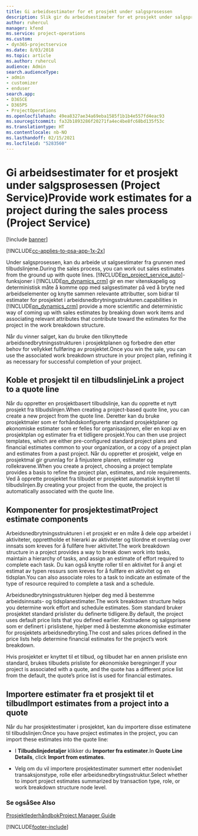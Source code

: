 ```yaml
---
title: Gi arbeidsestimater for et prosjekt under salgsprosessen
description: Slik gir du arbeidsestimater for et prosjekt under salgsprosessen i Project Service
author: ruhercul
manager: kfend
ms.service: project-operations
ms.custom:
- dyn365-projectservice
ms.date: 8/03/2018
ms.topic: article
ms.author: ruhercul
audience: Admin
search.audienceType:
- admin
- customizer
- enduser
search.app:
- D365CE
- D365PS
- ProjectOperations
ms.openlocfilehash: 49ea8327ae34a69eba1585f1b1b4e557fd4eac93
ms.sourcegitcommit: fa32b1893286f20271fa4ec4be8fc68bd135f53c
ms.translationtype: HT
ms.contentlocale: nb-NO
ms.lasthandoff: 02/15/2021
ms.locfileid: "5283560"
---
```

# <a name="provide-work-estimates-for-a-project-during-the-sales-process-project-service"></a><span data-ttu-id="1db6f-103">Gi arbeidsestimater for et prosjekt under salgsprosessen (Project Service)</span><span class="sxs-lookup"><span data-stu-id="1db6f-103">Provide work estimates for a project during the sales process (Project Service)</span></span>

[!include [banner](../includes/psa-now-project-operations.md)]

[!INCLUDE[cc-applies-to-psa-app-1x-2x](../includes/cc-applies-to-psa-app-1x-2x.md)]

<span data-ttu-id="1db6f-104">Under salgsprosessen, kan du arbeide ut salgsestimater fra grunnen med tilbudslinjene.</span><span class="sxs-lookup"><span data-stu-id="1db6f-104">During the sales process, you can work out sales estimates from the ground up with quote lines.</span></span> [!INCLUDE[pn_project_service_auto](../includes/pn-project-service-auto.md)]<span data-ttu-id="1db6f-105">-funksjoner i [!INCLUDE[pn_dynamics_crm](../includes/pn-dynamics-crm.md)] gir en mer vitenskapelig og deterministisk måte å komme opp med salgsestimater på ved å bryte ned arbeidselementer og knytte sammen relevante attributter, som bidrar til estimater for prosjektet i arbeidsnedbrytningsstrukturen.</span><span class="sxs-lookup"><span data-stu-id="1db6f-105">capabilities in [!INCLUDE[pn_dynamics_crm](../includes/pn-dynamics-crm.md)] provide a more scientific and deterministic way of coming up with sales estimates by breaking down work items and associating relevant attributes that contribute toward the estimates for the project in the work breakdown structure.</span></span>  
  
 <span data-ttu-id="1db6f-106">Når du vinner salget, kan du bruke den tilknyttede arbeidsnedbrytningsstrukturen i prosjektplanen og forbedre den etter behov for vellykket fullføring av prosjektet.</span><span class="sxs-lookup"><span data-stu-id="1db6f-106">Once you win the sale, you can use the associated work breakdown structure in your project plan, refining it as necessary for successful completion of your project.</span></span>  
  
## <a name="link-a-project-to-a-quote-line"></a><span data-ttu-id="1db6f-107">Koble et prosjekt til en tilbudslinje</span><span class="sxs-lookup"><span data-stu-id="1db6f-107">Link a project to a quote line</span></span>  
 <span data-ttu-id="1db6f-108">Når du oppretter en prosjektbasert tilbudslinje, kan du opprette et nytt prosjekt fra tilbudslinjen.</span><span class="sxs-lookup"><span data-stu-id="1db6f-108">When creating a project-based quote line, you can create a new project from the quote line.</span></span> <span data-ttu-id="1db6f-109">Deretter kan du bruke prosjektmaler som er forhåndskonfigurerte standard prosjektplaner og økonomiske estimater som er felles for organisasjonen, eller en kopi av en prosjektplan og estimater fra et tidligere prosjekt.</span><span class="sxs-lookup"><span data-stu-id="1db6f-109">You can then use project templates, which are either pre-configured standard project plans and financial estimates common to your organization, or a copy of a project plan and estimates from a past project.</span></span> <span data-ttu-id="1db6f-110">Når du oppretter et prosjekt, velge en prosjektmal gir grunnlag for å finjustere planen, estimater og rollekravene.</span><span class="sxs-lookup"><span data-stu-id="1db6f-110">When you create a project, choosing a project template provides a basis to refine the project plan, estimates, and role requirements.</span></span> <span data-ttu-id="1db6f-111">Ved å opprette prosjektet fra tilbudet er prosjektet automatisk knyttet til tilbudslinjen.</span><span class="sxs-lookup"><span data-stu-id="1db6f-111">By creating your project from the quote, the project is automatically associated with the quote line.</span></span>  
  
## <a name="project-estimate-components"></a><span data-ttu-id="1db6f-112">Komponenter for prosjektestimat</span><span class="sxs-lookup"><span data-stu-id="1db6f-112">Project estimate components</span></span>  
 <span data-ttu-id="1db6f-113">Arbeidsnedbrytningsstrukturen i et prosjekt er en måte å dele opp arbeidet i aktiviteter, opprettholde et hierarki av aktiviteter og tilordne et overslag over innsats som kreves for å fullføre hver aktivitet.</span><span class="sxs-lookup"><span data-stu-id="1db6f-113">The work breakdown structure in a project provides a way to break down work into tasks, maintain a hierarchy of tasks, and assign an estimate of effort required to complete each task.</span></span> <span data-ttu-id="1db6f-114">Du kan også knytte roller til en aktivitet for å angi et estimat av typen ressurs som kreves for å fullføre en aktivitet og en tidsplan.</span><span class="sxs-lookup"><span data-stu-id="1db6f-114">You can also associate roles to a task to indicate an estimate of the type of resource required to complete a task and a schedule.</span></span>  
  
 <span data-ttu-id="1db6f-115">Arbeidsnedbrytningsstrukturen hjelper deg med å bestemme arbeidsinnsats- og tidsplanestimater.</span><span class="sxs-lookup"><span data-stu-id="1db6f-115">The work breakdown structure helps you determine work effort and schedule estimates.</span></span> <span data-ttu-id="1db6f-116">Som standard bruker prosjektet standard prislister du definerte tidligere.</span><span class="sxs-lookup"><span data-stu-id="1db6f-116">By default, the project uses default price lists that you defined earlier.</span></span> <span data-ttu-id="1db6f-117">Kostnadene og salgsprisene som er definert i prislistene, hjelper med å bestemme økonomiske estimater for prosjektets arbeidsnedbryting.</span><span class="sxs-lookup"><span data-stu-id="1db6f-117">The cost and sales prices defined in the price lists help determine financial estimates for the project’s work breakdown.</span></span>  
  
 <span data-ttu-id="1db6f-118">Hvis prosjektet er knyttet til et tilbud, og tilbudet har en annen prisliste enn standard, brukes tilbudets prisliste for økonomiske beregninger.</span><span class="sxs-lookup"><span data-stu-id="1db6f-118">If your project is associated with a quote, and the quote has a different price list from the default, the quote’s price list is used for financial estimates.</span></span>  
  
## <a name="import-estimates-from-a-project-into-a-quote"></a><span data-ttu-id="1db6f-119">Importere estimater fra et prosjekt til et tilbud</span><span class="sxs-lookup"><span data-stu-id="1db6f-119">Import estimates from a project into a quote</span></span>  
 <span data-ttu-id="1db6f-120">Når du har prosjektestimater i prosjektet, kan du importere disse estimatene til tilbudslinjen:</span><span class="sxs-lookup"><span data-stu-id="1db6f-120">Once you have project estimates in the project, you can import these estimates into the quote line:</span></span>  
  
-   <span data-ttu-id="1db6f-121">I **Tilbudslinjedetaljer** klikker du **Importer fra estimater**.</span><span class="sxs-lookup"><span data-stu-id="1db6f-121">In **Quote Line Details**, click **Import from estimates**.</span></span> 

-   <span data-ttu-id="1db6f-122">Velg om du vil importere prosjektestimater summert etter nodenivået transaksjonstype, rolle eller arbeidsnedbrytingsstruktur.</span><span class="sxs-lookup"><span data-stu-id="1db6f-122">Select whether to import project estimates summarized by transaction type, role, or work breakdown structure node level.</span></span>  
  
### <a name="see-also"></a><span data-ttu-id="1db6f-123">Se også</span><span class="sxs-lookup"><span data-stu-id="1db6f-123">See Also</span></span>  
 [<span data-ttu-id="1db6f-124">Prosjektlederhåndbok</span><span class="sxs-lookup"><span data-stu-id="1db6f-124">Project Manager Guide</span></span>](../psa/project-manager-guide.md)


[!INCLUDE[footer-include](../includes/footer-banner.md)]